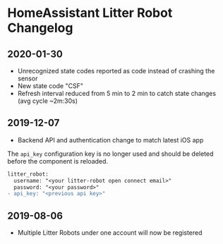 # HomeAssistant Litter Robot Changelog

## 2020-01-30

- Unrecognized state codes reported as code instead of crashing the sensor
- New state code "CSF"
- Refresh interval reduced from 5 min to 2 min to catch state changes (avg cycle ~2m:30s)

## 2019-12-07

- Backend API and authentication change to match latest iOS app

The `api_key` configuration key is no longer used and should be deleted before the component is reloaded.

```diff
litter_robot:
  username: "<your litter-robot open connect email>"
  password: "<your password>"
- api_key: "<previous api key>"
```

## 2019-08-06

- Multiple Litter Robots under one account will now be registered

